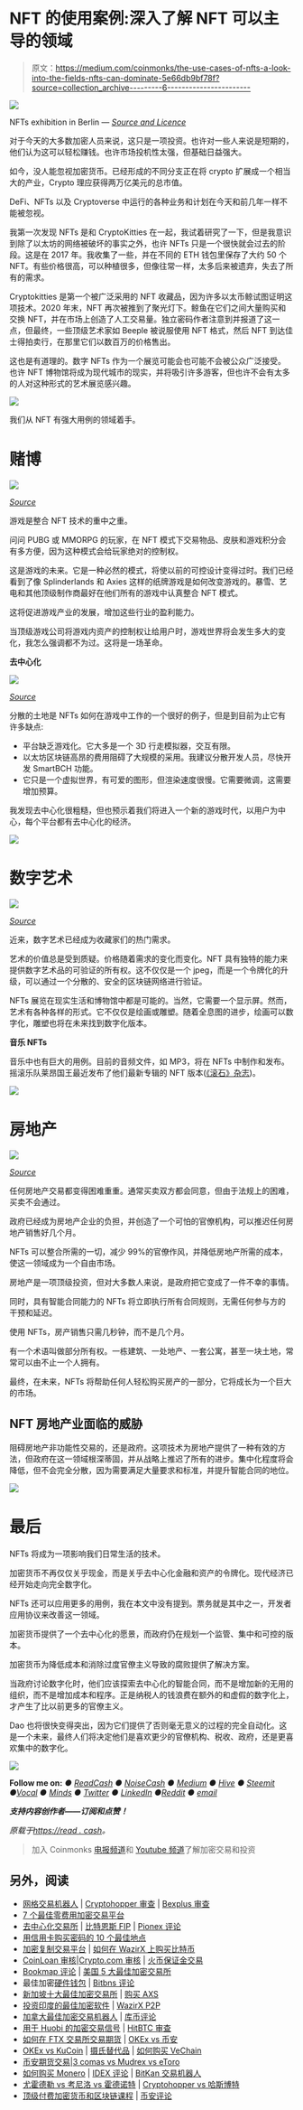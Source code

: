 # NFT 的使用案例:深入了解 NFT 可以主导的领域

> 原文：<https://medium.com/coinmonks/the-use-cases-of-nfts-a-look-into-the-fields-nfts-can-dominate-5e66db9bf78f?source=collection_archive---------6----------------------->

![](img/334d9a9e784dfe4aeae2da3528d74ad4.png)

NFTs exhibition in Berlin — [*Source and Licence*](https://commons.wikimedia.org/wiki/File:NFTsBerlin.jpg)

对于今天的大多数加密人员来说，这只是一项投资。也许对一些人来说是短期的，他们认为这可以轻松赚钱。也许市场投机性太强，但基础日益强大。

如今，没人能忽视加密货币。已经形成的不同分支正在将 crypto 扩展成一个相当大的产业，Crypto 理应获得两万亿美元的总市值。

DeFi、NFTs 以及 Cryptoverse 中运行的各种业务和计划在今天和前几年一样不能被忽视。

我第一次发现 NFTs 是和 CryptoKitties 在一起，我试着研究了一下，但是我意识到除了以太坊的网络被破坏的事实之外，也许 NFTs 只是一个很快就会过去的阶段。这是在 2017 年。我收集了一些，并在不同的 ETH 钱包里保存了大约 50 个 NFT。有些价格很高，可以种植很多，但像往常一样，太多后来被遗弃，失去了所有的需求。

Cryptokitties 是第一个被广泛采用的 NFT 收藏品，因为许多以太币鲸试图证明这项技术。2020 年末，NFT 再次被推到了聚光灯下。鲸鱼在它们之间大量购买和交换 NFT，并在市场上创造了人工交易量。独立密码作者注意到并报道了这一点，但最终，一些顶级艺术家如 Beeple 被说服使用 NFT 格式，然后 NFT 到达佳士得拍卖行，在那里它们以数百万的价格售出。

这也是有道理的。数字 NFTs 作为一个展览可能会也可能不会被公众广泛接受。也许 NFT 博物馆将成为现代城市的现实，并将吸引许多游客，但也许不会有太多的人对这种形式的艺术展览感兴趣。

![](img/f45130952a53784172d47cb34123d59a.png)

我们从 NFT 有强大用例的领域着手。

# 赌博

![](img/0996c76bfdee65ff77f0d3893c3d05ef.png)

[*Source*](https://unsplash.com/photos/0oqMvhc1ntw)

游戏是整合 NFT 技术的重中之重。

问问 PUBG 或 MMORPG 的玩家，在 NFT 模式下交易物品、皮肤和游戏积分会有多方便，因为这种模式会给玩家绝对的控制权。

这是游戏的未来。它是一种必然的模式，将使以前的可控设计变得过时。我们已经看到了像 Splinderlands 和 Axies 这样的纸牌游戏是如何改变游戏的。暴雪、艺电和其他顶级制作商最好在他们所有的游戏中认真整合 NFT 模式。

这将促进游戏产业的发展，增加这些行业的盈利能力。

当顶级游戏公司将游戏内资产的控制权让给用户时，游戏世界将会发生多大的变化，我怎么强调都不为过。这将是一场革命。

**去中心化**

![](img/3a6fb720398301e0cb7464720c69380c.png)

[*Source*](https://decentraland.org/)

分散的土地是 NFTs 如何在游戏中工作的一个很好的例子，但是到目前为止它有许多缺点:

*   平台缺乏游戏化。它大多是一个 3D 行走模拟器，交互有限。
*   以太坊区块链高昂的费用阻碍了大规模的采用。我建议分散开发人员，尽快开发 SmartBCH 功能。
*   它只是一个虚拟世界，有可爱的图形，但渲染速度很慢。它需要微调，这需要增加预算。

我发现去中心化很粗糙，但也预示着我们将进入一个新的游戏时代，以用户为中心，每个平台都有去中心化的经济。

![](img/f45130952a53784172d47cb34123d59a.png)

# 数字艺术

![](img/b9099e42249f955513d9c65a8363e46d.png)

[*Source*](https://unsplash.com/photos/GI10ZiPO_3w)

近来，数字艺术已经成为收藏家们的热门需求。

艺术的价值总是受到质疑。价格随着需求的变化而变化。NFT 具有独特的能力来提供数字艺术品的可验证的所有权。这不仅仅是一个 jpeg，而是一个令牌化的升级，可以通过一个分散的、安全的区块链网络进行验证。

NFTs 展览在现实生活和博物馆中都是可能的。当然，它需要一个显示屏。然而，艺术有各种各样的形式。它不仅仅是绘画或雕塑。随着全息图的进步，绘画可以数字化，雕塑也将在未来找到数字化版本。

**音乐 NFTs**

音乐中也有巨大的用例。目前的音频文件，如 MP3，将在 NFTs 中制作和发布。摇滚乐队莱昂国王最近发布了他们最新专辑的 NFT 版本([《滚石》杂志](https://www.rollingstone.com/pro/features/music-nfts-timeline-kings-of-leon-grimes-3lau-1138437/))。

![](img/f45130952a53784172d47cb34123d59a.png)

# 房地产

![](img/303061fc355c9f17c98bfe9306b70fb6.png)

[*Source*](https://unsplash.com/photos/Bkp3gLygyeA)

任何房地产交易都变得困难重重。通常买卖双方都会同意，但由于法规上的困难，买卖不会通过。

政府已经成为房地产企业的负担，并创造了一个可怕的官僚机构，可以推迟任何房地产销售好几个月。

NFTs 可以整合所需的一切，减少 99%的官僚作风，并降低房地产所需的成本，使这一领域成为一个自由市场。

房地产是一项顶级投资，但对大多数人来说，是政府把它变成了一件不幸的事情。

同时，具有智能合同能力的 NFTs 将立即执行所有合同规则，无需任何参与方的干预和延迟。

使用 NFTs，房产销售只需几秒钟，而不是几个月。

有一个术语叫做部分所有权。一栋建筑、一处地产、一套公寓，甚至一块土地，常常可以由不止一个人拥有。

最终，在未来，NFTs 将帮助任何人轻松购买房产的一部分，它将成长为一个巨大的市场。

## NFT 房地产业面临的威胁

阻碍房地产非功能性交易的，还是政府。这项技术为房地产提供了一种有效的方法，但政府在这一领域根深蒂固，并从战略上推迟了所有的进步。集中化程度将会降低，但不会完全分散，因为需要满足大量要求和标准，并提升智能合同的地位。

![](img/f45130952a53784172d47cb34123d59a.png)

# 最后

NFTs 将成为一项影响我们日常生活的技术。

加密货币不再仅仅关乎现金，而是关乎去中心化金融和资产的令牌化。现代经济已经开始走向完全数字化。

NFTs 还可以应用更多的用例，我在本文中没有提到。票务就是其中之一，开发者应用协议来改善这一领域。

加密货币提供了一个去中心化的愿景，而政府仍在规划一个监管、集中和可控的版本。

加密货币为降低成本和消除过度官僚主义导致的腐败提供了解决方案。

当政府讨论数字化时，他们应该探索去中心化的智能合同，而不是增加新的无用的组织，而不是增加成本和程序。正是纳税人的钱浪费在额外的和虚假的数字化上，才产生了比以前更多的官僚主义。

Dao 也将很快变得突出，因为它们提供了否则毫无意义的过程的完全自动化。这是一个未来，最终人们将决定他们是喜欢更少的官僚机构、税收、政府，还是更喜欢集中的数字化。

![](img/f45130952a53784172d47cb34123d59a.png)

**Follow me on:** *●* [*ReadCash*](https://read.cash/@Pantera) *●* [*NoiseCash*](https://noise.cash/u/Pantera99) *●* [*Medium*](/@panterabch) *●* [*Hive*](https://hive.blog/@pantera1) *●* [*Steemit*](https://steemit.com/@pantera1) *●*[*Vocal*](https://vocal.media/authors/pantera) *●* [*Minds*](https://www.minds.com/pantera99/) *●* [*Twitter*](https://twitter.com/Panterabch) *●* [*LinkedIn*](https://www.linkedin.com/in/panterabch/) *●*[*Reddit*](https://www.reddit.com/user/PanteraBCH) *●* [*email*](https://read.cash/@Pantera/localcryptos-p2p-exchange-is-now-offering-bitcoin-cash-trading-06637230#bad-link)

***支持内容创作者——订阅和点赞！***

*原载于*[*https://read . cash*](https://read.cash/@Pantera/the-use-cases-of-nfts-a-look-into-the-fields-nfts-can-dominate-e0b511c5)*。*

> 加入 Coinmonks [电报频道](https://t.me/coincodecap)和 [Youtube 频道](https://www.youtube.com/c/coinmonks/videos)了解加密交易和投资

## 另外，阅读

*   [网格交易机器人](https://blog.coincodecap.com/grid-trading) | [Cryptohopper 审查](/coinmonks/cryptohopper-review-a388ff5bae88) | [Bexplus 审查](https://blog.coincodecap.com/bexplus-review)
*   [7 个最佳零费用加密交易平台](https://blog.coincodecap.com/zero-fee-crypto-exchanges)
*   [去中心化交易所](https://blog.coincodecap.com/what-are-decentralized-exchanges) | [比特恩斯 FIP](https://blog.coincodecap.com/bitbns-fip) | [Pionex 评论](https://blog.coincodecap.com/pionex-review-exchange-with-crypto-trading-bot)
*   [用信用卡购买密码的 10 个最佳地点](https://blog.coincodecap.com/buy-crypto-with-credit-card)
*   [加密复制交易平台](/coinmonks/top-10-crypto-copy-trading-platforms-for-beginners-d0c37c7d698c) | [如何在 WazirX 上购买比特币](/coinmonks/buy-bitcoin-on-wazirx-2d12b7989af1)
*   [CoinLoan 审核](https://blog.coincodecap.com/coinloan-review)|[Crypto.com 审核](/coinmonks/crypto-com-review-f143dca1f74c) | [火币保证金交易](/coinmonks/huobi-margin-trading-b3b06cdc1519)
*   [Bookmap 评论](https://blog.coincodecap.com/bookmap-review-2021-best-trading-software) | [美国 5 大最佳加密交易所](https://blog.coincodecap.com/crypto-exchange-usa)
*   最佳加密[硬件钱包](/coinmonks/hardware-wallets-dfa1211730c6) | [Bitbns 评论](/coinmonks/bitbns-review-38256a07e161)
*   [新加坡十大最佳加密交易所](https://blog.coincodecap.com/crypto-exchange-in-singapore) | [购买 AXS](https://blog.coincodecap.com/buy-axs-token)
*   [投资印度的最佳加密软件](https://blog.coincodecap.com/best-crypto-to-invest-in-india-in-2021) | [WazirX P2P](https://blog.coincodecap.com/wazirx-p2p)
*   [加拿大最佳加密交易机器人](https://blog.coincodecap.com/5-best-crypto-trading-bots-in-canada) | [库币评论](https://blog.coincodecap.com/kucoin-review)
*   [用于 Huobi 的加密交易信号](https://blog.coincodecap.com/huobi-crypto-trading-signals) | [HitBTC 审查](/coinmonks/hitbtc-review-c5143c5d53c2)
*   [如何在 FTX 交易所交易期货](https://blog.coincodecap.com/ftx-futures-trading) | [OKEx vs 币安](https://blog.coincodecap.com/okex-vs-binance)
*   [OKEx vs KuCoin](https://blog.coincodecap.com/okex-kucoin) | [摄氏替代品](https://blog.coincodecap.com/celsius-alternatives) | [如何购买 VeChain](https://blog.coincodecap.com/buy-vechain)
*   [币安期货交易](https://blog.coincodecap.com/binance-futures-trading)|[3 comas vs Mudrex vs eToro](https://blog.coincodecap.com/mudrex-3commas-etoro)
*   [如何购买 Monero](https://blog.coincodecap.com/buy-monero) | [IDEX 评论](https://blog.coincodecap.com/idex-review) | [BitKan 交易机器人](https://blog.coincodecap.com/bitkan-trading-bot)
*   [尤霍德勒 vs 考尼洛 vs 霍德诺特](/coinmonks/youhodler-vs-coinloan-vs-hodlnaut-b1050acde55a) | [Cryptohopper vs 哈斯博特](https://blog.coincodecap.com/cryptohopper-vs-haasbot)
*   [顶级付费加密货币和区块链课程](https://blog.coincodecap.com/blockchain-courses) | [币安评论](/coinmonks/binance-review-ee10d3bf3b6e)